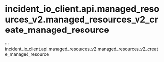 # incident_io_client.api.managed_resources_v2.managed_resources_v2_create_managed_resource

::: incident_io_client.api.managed_resources_v2.managed_resources_v2_create_managed_resource